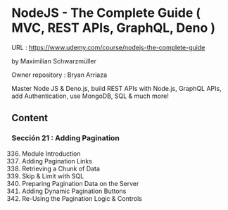 # NodeJS - The Complete Guide ( MVC, REST APIs, GraphQL, Deno )

URL : https://www.udemy.com/course/nodejs-the-complete-guide

by Maximilian Schwarzmüller

Owner repository : Bryan Arriaza

Master Node JS & Deno.js, build REST APIs with Node.js, GraphQL APIs, add Authentication, use MongoDB, SQL & much more!

## Content

### Sección 21 : Adding Pagination

336. Module Introduction
337. Adding Pagination Links
338. Retrieving a Chunk of Data
339. Skip & Limit with SQL
340. Preparing Pagination Data on the Server
341. Adding Dynamic Pagination Buttons
342. Re-Using the Pagination Logic & Controls
